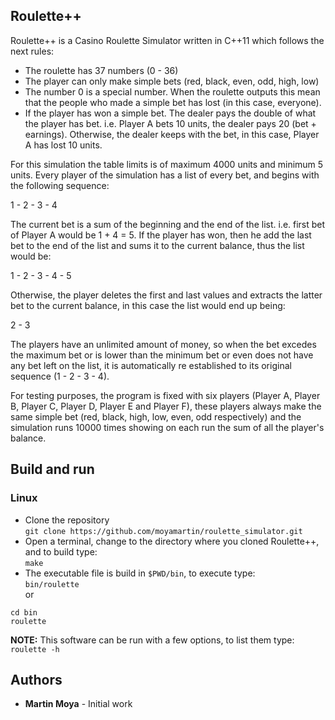 ## Roulette++

Roulette++ is a Casino Roulette Simulator written in C++11 which follows the next rules:
- The roulette has 37 numbers (0 - 36)
- The player can only make simple bets (red, black, even, odd, high, low)
- The number 0 is a special number. When the roulette outputs this mean that the people who made a simple bet has lost (in this case, everyone).
- If the player has won a simple bet. The dealer pays the double of what the player has bet. i.e. Player A bets 10 units, the dealer pays 20 (bet + earnings). Otherwise, the dealer keeps with the bet, in this case, Player A has lost 10 units.
    
For this simulation the table limits is of maximum 4000 units and minimum 5 units. Every player of the simulation has a list of every bet, and begins with the following sequence:

1 - 2 - 3 - 4

The current bet is a sum of the beginning and the end of the list. i.e. first bet of Player A would be 1 + 4 = 5. If the player has won, then he add the last bet to the end of the list and sums it to the current balance, thus the list would be:

1 - 2 - 3 - 4 - 5

Otherwise, the player deletes the first and last values and extracts the latter bet to the current balance, in this case the list would end up being:

2 - 3

The players have an unlimited amount of money, so when the bet excedes the maximum bet or is lower than the minimum bet or even does not have any bet left on the list, it is automatically re established to its original sequence (1 - 2 - 3 - 4).

For testing purposes, the program is fixed with six players (Player A, Player B, Player C, Player D, Player E and Player F), these players always make the same simple bet (red, black, high, low, even, odd respectively) and the simulation runs 10000 times showing on each run the sum of all the player's balance.

## Build and run
### Linux
* Clone the repository\
    `git clone https://github.com/moyamartin/roulette_simulator.git` 
* Open a terminal, change to the directory where you cloned Roulette++, and to build type:<br>
    `make`<br>
* The executable file is build in `$PWD/bin`, to execute type: <br>
`bin/roulette` <br>
or <br>
```
cd bin
roulette
```
**NOTE:** This software can be run with a few options, to list them type:<br>
`roulette -h`

## Authors
* **Martin Moya** - Initial work
